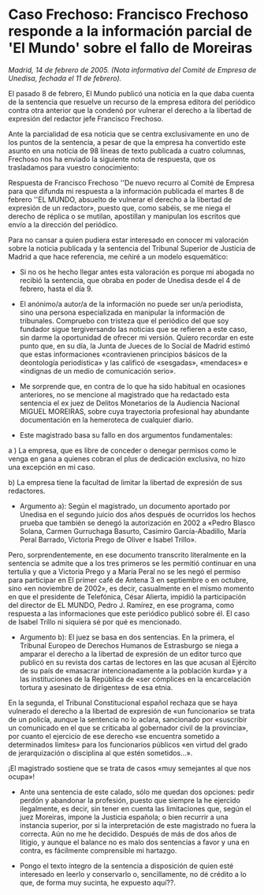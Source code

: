 # Caso Frechoso: Francisco Frechoso responde a la información parcial de 'El Mundo' sobre el fallo de Moreiras

*Madrid, 14 de febrero de 2005. (Nota informativa del Comité de Empresa de Unedisa, fechada el 11 de febrero).*

El pasado 8 de febrero, El Mundo publicó una noticia en la que daba cuenta de la sentencia que resuelve un recurso de la empresa editora del periódico contra otra anterior que la condenó por vulnerar el derecho a la libertad de expresión del redactor jefe Francisco Frechoso.

Ante la parcialidad de esa noticia que se centra exclusivamente en uno de los puntos de la sentencia, a pesar de que la empresa ha convertido este asunto en una noticia de 98 líneas de texto publicada a cuatro columnas, Frechoso nos ha enviado la siguiente nota de respuesta, que os trasladamos para vuestro conocimiento:

Respuesta de Francisco Frechoso
''De nuevo recurro al Comité de Empresa para que difunda mi respuesta a la información publicada el martes 8 de febrero ''EL MUNDO, absuelto de vulnerar el derecho a la libertad de expresión de un redactor», puesto que, como sabéis, se me niega el derecho de réplica o se mutilan, apostillan y manipulan los escritos que envío a la dirección del periódico.

Para no cansar a quien pudiera estar interesado en conocer mi valoración sobre la noticia publicada y la sentencia del Tribunal Superior de Justicia de Madrid a que hace referencia, me ceñiré a un modelo esquemático:

- Si no os he hecho llegar antes esta valoración es porque mi abogada no recibió la sentencia, que obraba en poder de Unedisa desde el 4 de febrero, hasta el día 9.

- El anónimo/a autor/a de la información no puede ser un/a periodista, sino una persona especializada en manipular la información de tribunales. Compruebo con tristeza que el periódico del que soy fundador sigue tergiversando las noticias que se refieren a este caso, sin darme la oportunidad de ofrecer mi versión. Quiero recordar en este punto que, en su día, la Junta de Jueces de lo Social de Madrid estimó que estas informaciones «contravienen principios básicos de la deontología periodística» y las calificó de «sesgadas», «mendaces» e «indignas de un medio de comunicación serio».

- Me sorprende que, en contra de lo que ha sido habitual en ocasiones anteriores, no se mencione al magistrado que ha redactado esta sentencia el ex juez de Delitos Monetarios de la Audiencia Nacional MIGUEL MOREIRAS, sobre cuya trayectoria profesional hay abundante documentación en la hemeroteca de cualquier diario.

- Este magistrado basa su fallo en dos argumentos fundamentales:

 a ) La empresa, que es libre de conceder o denegar permisos como le venga en gana a quienes cobran el plus de dedicación exclusiva, no hizo una excepción en mi caso.

 b) La empresa tiene la facultad de limitar la libertad de expresión de sus redactores.

- Argumento a): Según el magistrado, un documento aportado por Unedisa en el segundo juicio dos años después de ocurridos los hechos prueba que también se denegó la autorización en 2002 a «Pedro Blasco Solana, Carmen Gurruchaga Basurto, Casimiro García-Abadillo, María Peral Barrado, Victoria Prego de Oliver e Isabel Trillo».

 Pero, sorprendentemente, en ese documento transcrito literalmente en la sentencia se admite que a los tres primeros se les permitió continuar en una tertulia y que a Victoria Prego y a María Peral no se les negó el permiso para participar en El primer café de Antena 3 en septiembre o en octubre, sino «en noviembre de 2002», es decir, casualmente en el mismo momento en que el presidente de Telefónica, César Alierta, impidió la participación del director de EL MUNDO, Pedro J. Ramírez, en ese programa, como respuesta a las informaciones que este periódico publicó sobre él. El caso de Isabel Trillo ni siquiera sé por qué es mencionado.

- Argumento b): El juez se basa en dos sentencias. En la primera, el Tribunal Europeo de Derechos Humanos de Estrasburgo se niega a amparar el derecho a la libertad de expresión de un editor turco que publicó en su revista dos cartas de lectores en las que acusan al Ejército de su país de «masacrar intencionadamente a la población kurda» y a las instituciones de la República de «ser cómplices en la encarcelación tortura y asesinato de dirigentes» de esa etnia.

 En la segunda, el Tribunal Constitucional español rechaza que se haya vulnerado el derecho a la libertad de expresión de «un funcionario» se trata de un policía, aunque la sentencia no lo aclara, sancionado por «suscribir un comunicado en el que se criticaba al gobernador civil de la provincia», por cuanto el ejercicio de ese derecho «se encuentra sometido a determinados límites» para los funcionarios públicos «en virtud del grado de jerarquización o disciplina al que estén sometidos...».

¡El magistrado sostiene que se trata de casos «muy semejantes al que nos ocupa»!

- Ante una sentencia de este calado, sólo me quedan dos opciones: pedir perdón y abandonar la profesión, puesto que siempre la he ejercido ilegalmente, es decir, sin tener en cuenta las limitaciones que, según el juez Moreiras, impone la Justicia española; o bien recurrir a una instancia superior, por si la interpretación de este magistrado no fuera la correcta. Aún no me he decidido. Después de más de dos años de litigio, y aunque el balance no es malo dos sentencias a favor y una en contra, es fácilmente comprensible mi hartazgo.

- Pongo el texto íntegro de la sentencia a disposición de quien esté interesado en leerlo y conservarlo o, sencillamente, no dé crédito a lo que, de forma muy sucinta, he expuesto aquí??.
